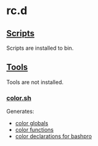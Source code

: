 # rc.d

## [Scripts](scripts)
Scripts are installed to bin.

## [Tools](tools)
Tools are not installed.

### [color.sh](tools/color.sh)

Generates:

* [color globals](bin/color.lib)
* [color functions](bin/colorf.lib)
* [color declarations for bashpro](share/bashpro/color.sh)
